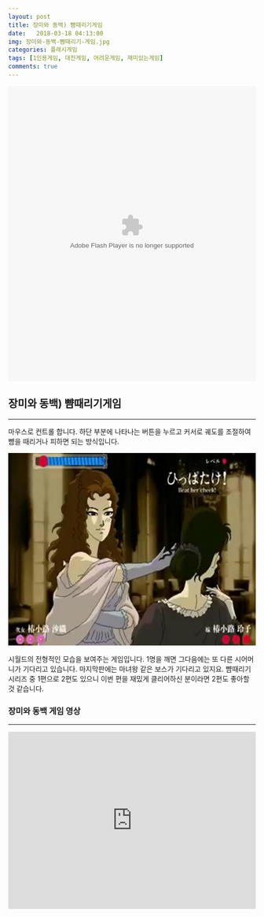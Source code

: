 ```yaml
---
layout: post
title: 장미와 동백) 뺨때리기게임
date:   2018-03-18 04:13:00
img: 장미와-동백-뺨때리기-게임.jpg
categories: 플래시게임
tags: [1인용게임, 대전게임, 어려운게임, 재미있는게임]
comments: true
---
```



<embed src="http://cfile9.uf.tistory.com/media/99E990385A4453080F55E1" type="application/x-shockwave-flash" width="100%" height="600" align="middle" name="gamefile">
<h2>장미와 동백) 뺨때리기게임</h2>

<hr />

마우스로 컨트롤 합니다. 하단 부분에 나타나는 버튼을 누르고 커서로 궤도를 조절하여 뺨을 때리거나 피하면 되는 방식입니다.

<img class="alignnone wp-image-512" src="/images/장미와-동백-뺨때리기-게임.jpg" alt="" width="100%" height="391" />

시월드의 전형적인 모습을 보여주는 게임입니다. 1명을 깨면 그다음에는 또 다른 시어머니가 기다리고 있습니다. 마지막판에는 마녀왕 같은 보스가 기다리고 있지요. 뺨때리기 시리즈 중 1편으로 2편도 있으니 이번 편을 재밌게 클리어하신 분이라면 2편도 좋아할 것 같습니다.
<h3>장미와 동백 게임 영상</h3>

<hr />

<iframe src="https://www.youtube.com/embed/pWh2rCHKYZQ?rel=0" width="100%" height="360" frameborder="0" allowfullscreen="allowfullscreen"></iframe>